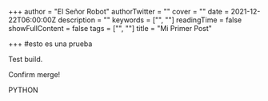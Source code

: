 +++
author = "El Señor Robot"
authorTwitter = ""
cover = ""
date = 2021-12-22T06:00:00Z
description = ""
keywords = ["", ""]
readingTime = false
showFullContent = false
tags = ["", ""]
title = "Mi Primer Post"

+++
\#esto es una prueba

Test build.

Confirm merge!

PYTHON
